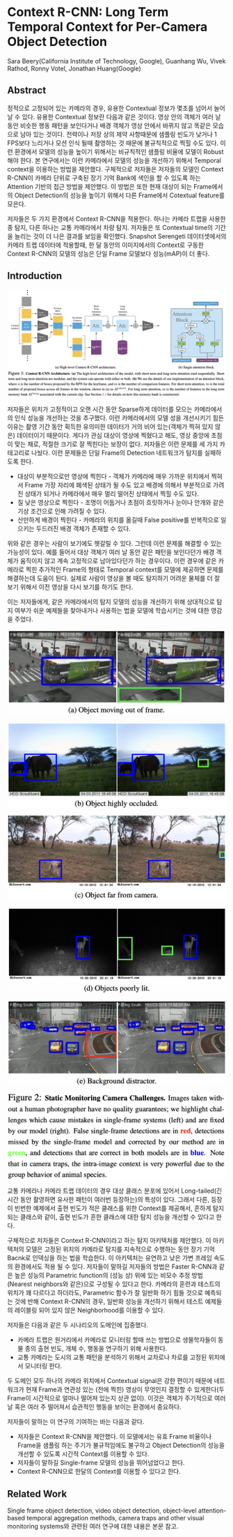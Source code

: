 # Context R-CNN: Long Term Temporal Context for Per-Camera Object Detection

Sara Beery(California Institute of Technology, Google), Guanhang Wu, Vivek Rathod, Ronny Votel, Jonathan Huang(Google)



## Abstract

정적으로 고정되어 있는 카메라의 경우, 유용한 Contextual 정보가 몇초를 넘어서 늘어날 수 있다. 유용한 Contextual 정보란 다음과 같은 것이다. 영상 안의 객체가 여러 날 동안 비슷한 행동 패턴을 보인다거나 배경 객체가 영상 안에서 바뀌지 않고 똑같은 모습으로 남아 있는 것이다. 전력이나 저장 상의 제약 사항때문에 샘플링 빈도가 낮거나 1 FPS보다 느리거나 모션 인식 될때 촬영하는 것 때문에 불규칙적으로 찍힐 수도 있다. 이런 환경에서 모델의 성능을 높이기 위해서는 비규칙적인 샘플링 비율에 모델이 Robust해야 한다. 본 연구에서는 이런 카메라에서 모델의 성능을 개선하기 위해서 Temporal context을 이용하는 방법을 제안했다. 구체적으로 저자들은 저자들의 모델인 Context R-CNN이 카메라 단위로 구축된 장기 기억 Bank에 색인을 할 수 있도록 하는 Attention 기반의 접근 방법을 제안했다. 이 방법은 또한 현재 대상이 되는 Frame에서의 Object Detection의 성능을 높이기 위해서 다른 Frame에서 Cotextual feature를 모은다. 

저자들은 두 가지 환경에서 Context R-CNN을 적용한다. 하나는 카메라 트랩을 사용한 종 탐지, 다른 하나는 교통 카메라에서 차량 탐지. 저자들은 또 Contextual time의 기간을 늘리는 것이 더 나은 결과를 보임을 확인했다. Snapshot Serengeti 데이터셋에서의 카메라 트랩 데이터에 적용할때, 한 달 동안의 이미지에서의 Context로 구동한 Context R-CNN의 모델의 성능은 단일 Frame 모델보다 성능(mAP)이 더 좋다. 



## Introduction

![](./Figure/Context_R-CNN_Long_Term_Temporal_Context_for_Per-Camera_Object_Detection7.png)

저자들은 위치가 고정적이고 오랜 시간 동안 Sparse하게 데이터를 모으는 카메라에서의 인식 성능을 개선하는 것을 추구했다. 이런 카메라에서의 모델 성을 개선시키기 힘든 이유는 촬영 기간 동안 획득한 유의미한 데이터가 거의 비어 있는(객체가 찍혀 있지 않은) 데이터이기 때문이다. 게다가 관심 대상이 영상에 찍혔다고 해도, 영상 중앙에 초점이 맞는 채로, 적절한 크기로 잘 찍힌다는 보장이 없다. 저자들은 이런 문제를 세 가지 카테고리로 나눴다. 이런 문제들은 단일 Frame의 Detection 네트워크가 탐지를 실패하도록 한다.

- 대상이 부분적으로만 영상에 찍힌다 - 객체가 카메라에 매우 가까운 위치에서 찍혀서 Frame 가장 자리에 폐색된 상태가 될 수도 있고 배경에 의해서 부분적으로 가려진 상태가 되거나 카메라에서 매우 멀리 떨어진 상태에서 찍힐 수도 있다. 
- 질 낮은 영상으로 찍힌다 - 조명이 어둡거나 초점이 흐릿하거나 눈이나 안개와 같은 기상 조건으로 인해 가려질 수 있다. 
- 산만하게 배경이 찍힌다 - 카메라의 위치를 옮길때 False positive를 반복적으로 일으키는 두드러진 배경 객체가 존재할 수 있다. 

위와 같은 경우는 사람이 보기에도 헷갈릴 수 있다. 그런데 이런 문제를 해결할 수 있는 가능성이 있다. 예를 들어서 대상 객체가 여러 날 동안 같은 패턴을 보인다던가 배경 객체가 움직이지 않고 계속 고정적으로 남아있다던가 하는 경우이다. 이런 경우에 같은 카메라로 찍힌 추가적인 Frame의 형태로 Temporal context를 모델에 제공하면 문제를 해결하는데 도움이 된다. 실제로 사람이 영상을 볼 때도 탐지하기 어려운 물체를 더 잘 보기 위해서 이전 영상을 다시 보기를 하기도 한다. 

이는 저자들에게, 같은 카메라에서의 탐지 모델의 성능을 개선하기 위해 상대적으로 탐지 여부가 쉬운 예제들을 찾아내거나 사용하는 법을 모델에 학습시키는 것에 대한 영감을 주었다. 

![](./Figure/Context_R-CNN_Long_Term_Temporal_Context_for_Per-Camera_Object_Detection1.png)

![](./Figure/Context_R-CNN_Long_Term_Temporal_Context_for_Per-Camera_Object_Detection2.png)

![](./Figure/Context_R-CNN_Long_Term_Temporal_Context_for_Per-Camera_Object_Detection3.png)

![](./Figure/Context_R-CNN_Long_Term_Temporal_Context_for_Per-Camera_Object_Detection4.png)

![](./Figure/Context_R-CNN_Long_Term_Temporal_Context_for_Per-Camera_Object_Detection5.png)

![](./Figure/Context_R-CNN_Long_Term_Temporal_Context_for_Per-Camera_Object_Detection6.png)

교통 카메라나 카메라 트랩 데이터의 경우 대상 클래스 분포에 있어서 Long-tailed(긴 시간 동안 촬영하면 유사한 패턴이 여러번 등장하는)의 특성이 있다. 그래서 다른, 등장이 빈번한 예제에서 출현 빈도가 적은 클래스를 위한 Context를 제공해서, 흔하게 탐지되는 클래스와 같이, 출현 빈도가 흔한 클래스에 대한 탐지 성능을 개선할 수 있다고 한다. 

구체적으로 저자들은 Context R-CNN이라고 하는 탐지 아키텍처를 제안했다. 이 아키텍처의 모델은 고정된 위치의 카메라로 탐지를 지속적으로 수행하는 동안 장기 기억 Bacnk로 인덱싱을 하는 법을 학습한다. 이 아키텍처는 유연하고 낮은 가변 프레임 속도의 환경에서도 적용 될 수 있다. 저자들이 말하길 저자들의 방법은 Faster R-CNN과 같은 높은 성능의 Parametric function의 (성능 상) 위에 있는 비모수 추정 방법(Nearest neighbors와 같은)으로 구성될 수 있다고 한다. 카메라의 훈련과 테스트의 위치가 꽤 다르다고 하더라도, Parametric 함수가 잘 일반화 하기 힘들 것으로 예측되는 것에 반해 Context R-CNN의 경우, 일반화 성능을 개선하기 위해서 테스트 예제들의 레이블링 되어 있지 않은 Neighborhood를 이용할 수 있다. 

저자들은 다음과 같은 두 시나리오의 도메인에 집중했다.

- 카메라 트랩은 원거리에서 카메라로 모니터링 할때 쓰는 방법으로 생물학자들이 동물 종의 출현 빈도, 개체 수, 행동을 연구하기 위해 사용한다. 
- 교통 카메라는 도시의 교통 패턴을 분석하기 위해서 교차로나 차로를 고정된 위치에서 모니터링 한다. 

두 도메인 모두 하나의 카메라 위치에서 Contextual signal은 강한 편이기 때문에 네트워크가 현재 Frame과 연관성 있는 (전에 찍힌) 영상이 무엇인지 결정할 수 있게한다(두 Frame이 시간적으로 얼마나 떨어져 있는지 상관 없이). 이것은 객체가 주기적으로 여러 날 혹은 여러 주 떨어져서 습관적인 행동을 보이는 환경에서 중요하다. 

저자들이 말하는 이 연구의 기여하는 바는 다음과 같다. 

- 저자들은 Context R-CNN을 제안했다. 이 모델에서는 유효 Frame 비율이나 Frame을 샘플링 하는 주기가 불규적임에도 불구하고 Object Detection의 성능을 개선할 수 있도록 시간적 Context를 이용할 수 있다. 
- 저자들이 말하길 Single-frame 모델의 성능을 뛰어넘었다고 한다.
- Context R-CNN으로 한달의 Context를 이용할 수 있다고 한다. 



## Related Work

Single frame object detection, video object detection, object-level attention-based temporal aggregation methods, camera traps and other visual monitoring systems와 관련된 여러 연구에 대한 내용은 본문 참고. 


